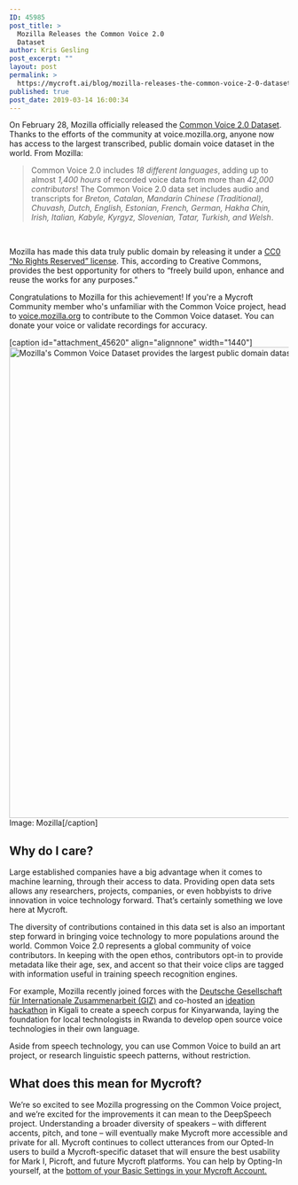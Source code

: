 ```yaml
---
ID: 45985
post_title: >
  Mozilla Releases the Common Voice 2.0
  Dataset
author: Kris Gesling
post_excerpt: ""
layout: post
permalink: >
  https://mycroft.ai/blog/mozilla-releases-the-common-voice-2-0-dataset-2/
published: true
post_date: 2019-03-14 16:00:34
---
```

On February 28, Mozilla officially released the <a href="https://voice.mozilla.org/en/datasets" target="_blank" rel="noopener noreferrer">Common Voice 2.0 Dataset</a>. Thanks to the efforts of the community at voice.mozilla.org, anyone now has access to the largest transcribed, public domain voice dataset in the world. From Mozilla:
<blockquote>Common Voice 2.0 includes <i>18 different languages</i>, adding up to almost <i>1,400 hours</i> of recorded voice data from more than <i>42,000 contributors</i>! The Common Voice 2.0 data set includes audio and transcripts for <i>Breton, Catalan, Mandarin Chinese (Traditional), Chuvash, Dutch, English, Estonian, French, German, Hakha Chin, Irish, Italian, Kabyle, Kyrgyz, Slovenian, Tatar, Turkish, and Welsh</i>.</blockquote>
&nbsp;

Mozilla has made this data truly public domain by releasing it under a <a href="https://creativecommons.org/share-your-work/public-domain/cc0/" target="_blank" rel="noopener noreferrer">CC0 “No Rights Reserved” license</a>. This, according to Creative Commons, provides the best opportunity for others to “freely build upon, enhance and reuse the works for any purposes.”

Congratulations to Mozilla for this achievement! If you're a Mycroft Community member who's unfamiliar with the Common Voice project, head to <a href="http://voice.mozilla.org" target="_blank" rel="noopener noreferrer">voice.mozilla.org</a> to contribute to the Common Voice dataset. You can donate your voice or validate recordings for accuracy.

[caption id="attachment_45620" align="alignnone" width="1440"]<a href="https://mycroft.ai/wp-content/uploads/2019/03/common-voice_datasets.gif"><img class="size-full wp-image-45620" src="https://mycroft.ai/wp-content/uploads/2019/03/common-voice_datasets.gif" alt="Mozilla's Common Voice Dataset provides the largest public domain dataset of tagged speech in the world" width="1440" height="850" /></a> Image: Mozilla[/caption]
<h2>Why do I care?</h2>
Large established companies have a big advantage when it comes to machine learning, through their access to data. Providing open data sets allows any researchers, projects, companies, or even hobbyists to drive innovation in voice technology forward. That’s certainly something we love here at Mycroft.

The diversity of contributions contained in this data set is also an important step forward in bringing voice technology to more populations around the world. Common Voice 2.0 represents a global community of voice contributors. In keeping with the open ethos, contributors opt-in to provide metadata like their age, sex, and accent so that their voice clips are tagged with information useful in training speech recognition engines.

For example, Mozilla recently joined forces with the <a href="https://www.giz.de/en/html/index.html" target="_blank" rel="noopener noreferrer">Deutsche Gesellschaft für Internationale Zusammenarbeit (GIZ)</a> and co-hosted an <a href="https://medium.com/mozilla-open-innovation/sustainable-tech-development-needs-local-solutions-voice-tech-ideation-in-kigali-ec8dd33e0823" target="_blank" rel="noopener noreferrer">ideation hackathon</a> in Kigali to create a speech corpus for Kinyarwanda, laying the foundation for local technologists in Rwanda to develop open source voice technologies in their own language.

Aside from speech technology, you can use Common Voice to build an art project, or research linguistic speech patterns, without restriction.
<h2>What does this mean for Mycroft?</h2>
We’re so excited to see Mozilla progressing on the Common Voice project, and we’re excited for the improvements it can mean to the DeepSpeech project. Understanding a broader diversity of speakers – with different accents, pitch, and tone – will eventually make Mycroft more accessible and private for all. Mycroft continues to collect utterances from our Opted-In users to build a Mycroft-specific dataset that will ensure the best usability for Mark I, Picroft, and future Mycroft platforms. You can help by Opting-In yourself, at the <a href="https://home.mycroft.ai/#/setting/basic" target="_blank" rel="noopener noreferrer">bottom of your Basic Settings in your Mycroft Account.</a>